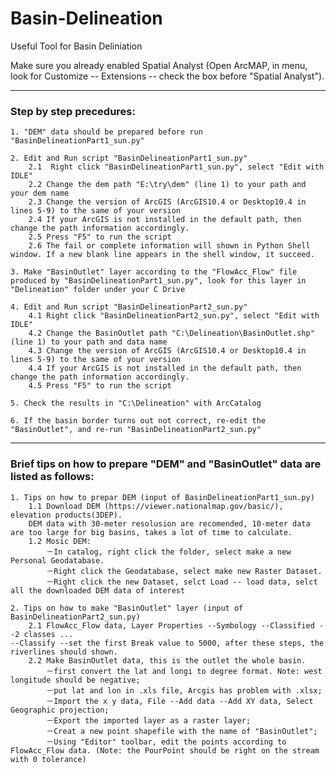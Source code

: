 # Basin-Delineation
Useful Tool for Basin Deliniation


Make sure you already enabled Spatial Analyst (Open ArcMAP, in menu, look for Customize -- Extensions -- check the box before "Spatial Analyst").

----

### Step by step precedures:
    
    1. "DEM" data should be prepared before run "BasinDelineationPart1_sun.py"
    
    2. Edit and Run script "BasinDelineationPart1_sun.py"
        2.1  Right click "BasinDelineationPart1_sun.py", select "Edit with IDLE"
        2.2 Change the dem path "E:\try\dem" (line 1) to your path and your dem name
        2.3 Change the version of ArcGIS (ArcGIS10.4 or Desktop10.4 in lines 5-9) to the same of your version
        2.4 If your ArcGIS is not installed in the default path, then change the path information accordingly.
        2.5 Press "F5" to run the script
        2.6 The fail or complete information will shown in Python Shell window. If a new blank line appears in the shell window, it succeed.
        
    3. Make "BasinOutlet" layer according to the "FlowAcc_Flow" file produced by "BasinDelineationPart1_sun.py", look for this layer in "Delineation" folder under your C Drive
    
    4. Edit and Run script "BasinDelineationPart2_sun.py"
        4.1 Right click "BasinDelineationPart2_sun.py", select "Edit with IDLE"
        4.2 Change the BasinOutlet path "C:\Delineation\BasinOutlet.shp"  (line 1) to your path and data name
        4.3 Change the version of ArcGIS (ArcGIS10.4 or Desktop10.4 in lines 5-9) to the same of your version
        4.4 If your ArcGIS is not installed in the default path, then change the path information accordingly.
        4.5 Press "F5" to run the script
        
    5. Check the results in "C:\Delineation" with ArcCatalog
    
    6. If the basin border turns out not correct, re-edit the "BasinOutlet", and re-run "BasinDelineationPart2_sun.py"

----

### Brief tips on how to prepare "DEM" and "BasinOutlet" data are listed as follows:

    1. Tips on how to prepar DEM (input of BasinDelineationPart1_sun.py)
        1.1 Download DEM (https://viewer.nationalmap.gov/basic/), elevation products(3DEP).
        DEM data with 30-meter resolusion are recomended, 10-meter data are too large for big basins, takes a lot of time to calculate.
        1.2 Mosic DEM: 
            －In catalog, right click the folder, select make a new Personal Geodatabase. 
            －Right click the Geodatabase, select make new Raster Dataset.
            －Right click the new Dataset, selct Load -- load data, selct all the downloaded DEM data of interest

    2. Tips on how to make "BasinOutlet" layer (input of BasinDelineationPart2_sun.py)
        2.1 FlowAcc_Flow data, Layer Properties --Symbology --Classified --2 classes ...
    --Classify --set the first Break value to 5000, after these steps, the riverlines should shown.
        2.2 Make BasinOutlet data, this is the outlet the whole basin. 
            －first convert the lat and longi to degree format. Note: west longitude should be negative;
            －put lat and lon in .xls file, Arcgis has problem with .xlsx; 
            －Import the x y data, File --Add data --Add XY data, Select Geographic projection;
            －Export the imported layer as a raster layer;
            －Creat a new point shapefile with the name of "BasinOutlet";
            －Using "Editor" toolbar, edit the points according to FlowAcc_Flow data. (Note: the PourPoint should be right on the stream with 0 tolerance)

